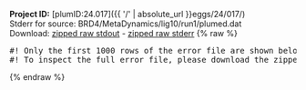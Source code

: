 **Project ID:** [plumID:24.017]({{ '/' | absolute_url }}eggs/24/017/)  
Stderr for source:  BRD4/MetaDynamics/lig10/run1/plumed.dat   
Download: [zipped raw stdout](plumed.dat.plumed_master.stdout.txt.zip) - [zipped raw stderr](plumed.dat.plumed_master.stderr.txt.zip) 
{% raw %}
<pre>
#! Only the first 1000 rows of the error file are shown below
#! To inspect the full error file, please download the zipped raw stderr file above
</pre>
{% endraw %}

